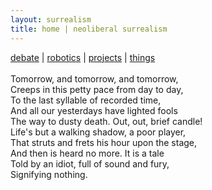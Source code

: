```yaml
---
layout: surrealism
title: home | neoliberal surrealism
---
```


<link rel="shortcut icon" type="image/x-icon" href="favicon.ico">

<a href="https://pbkx.github.io/debate/">debate</a>	| <a href="https://pbkx.github.io/robotics/">robotics</a> | <a href="https://pbkx.github.io/projects/">projects</a> | <a href="https://pbkx.github.io/things/">things</a><br>
<br>
Tomorrow, and tomorrow, and tomorrow,<br>
Creeps in this petty pace from day to day,<br>
To the last syllable of recorded time,<br>
And all our yesterdays have lighted fools<br>
The way to dusty death. Out, out, brief candle!<br>
Life's but a walking shadow, a poor player,<br>
That struts and frets his hour upon the stage,<br>
And then is heard no more. It is a tale<br>
Told by an idiot, full of sound and fury,<br>
Signifying nothing.<br>